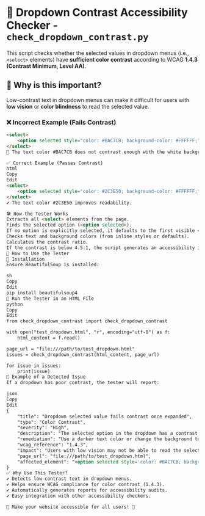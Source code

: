 # 🎨 Dropdown Contrast Accessibility Checker - `check_dropdown_contrast.py`

This script checks whether the selected values in dropdown menus (i.e., `<select>` elements) have **sufficient color contrast** according to WCAG **1.4.3 (Contrast Minimum, Level AA)**.

## 📌 Why is this important?
Low-contrast text in dropdown menus can make it difficult for users with **low vision** or **color blindness** to read the selected value.

### ❌ **Incorrect Example (Fails Contrast)**
```html
<select>
    <option selected style="color: #BAC7CB; background-color: #FFFFFF;">Option 1</option>
</select>
👀 The text color #BAC7CB does not contrast enough with the white background #FFFFFF.

✅ Correct Example (Passes Contrast)
html
Copy
Edit
<select>
    <option selected style="color: #2C3E50; background-color: #FFFFFF;">Option 1</option>
</select>
✔ The text color #2C3E50 improves readability.

🛠️ How the Tester Works
Extracts all <select> elements from the page.
Finds the selected option (<option selected>).
If no option is explicitly selected, it defaults to the first visible <option>.
Checks text and background colors (from inline styles or defaults).
Calculates the contrast ratio.
If the contrast is below 4.5:1, the script generates an accessibility issue.
🚀 How to Use the Tester
📌 Installation
Ensure BeautifulSoup is installed:

sh
Copy
Edit
pip install beautifulsoup4
📌 Run the Tester in an HTML File
python
Copy
Edit
from check_dropdown_contrast import check_dropdown_contrast

with open("test_dropdown.html", "r", encoding="utf-8") as f:
    html_content = f.read()

page_url = "file:///path/to/test_dropdown.html"
issues = check_dropdown_contrast(html_content, page_url)

for issue in issues:
    print(issue)
📄 Example of a Detected Issue
If a dropdown has poor contrast, the tester will report:

json
Copy
Edit
{
    "title": "Dropdown selected value fails contrast once expanded",
    "type": "Color Contrast",
    "severity": "High",
    "description": "The selected option in the dropdown has a contrast ratio of 3.2:1, which does not meet the minimum recommended contrast ratio of 4.5:1 for small text.",
    "remediation": "Use a darker text color or change the background to increase contrast. Example: `color: #2C3E50;` instead of `color: #BAC7CB;`.",
    "wcag_reference": "1.4.3",
    "impact": "Users with low vision may not be able to read the selected dropdown text.",
    "page_url": "file:///path/to/test_dropdown.html",
    "affected_element": "<option selected style='color: #BAC7CB; background-color: #FFFFFF;'>Option 1</option>"
}
✅ Why Use This Tester?
✔ Detects low-contrast text in dropdown menus.
✔ Helps ensure WCAG compliance for color contrast (1.4.3).
✔ Automatically generates reports for accessibility audits.
✔ Easy integration with other accessibility checkers.

📢 Make your website accessible for all users! 🚀